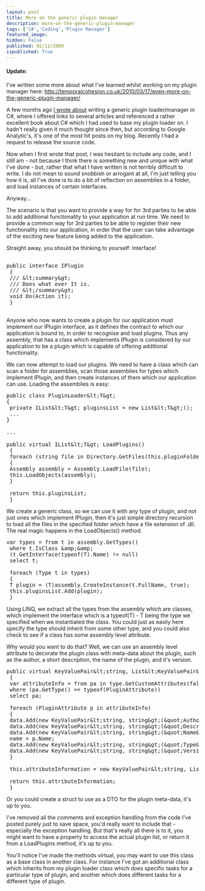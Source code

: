 ```yaml
---
layout: post
title: More on the generic plugin manager
description: more-on-the-generic-plugin-manager
tags: ['C#','Coding','Plugin Manager']
featured_image: 
hidden: False
published: 02/11/2009
ispublished: True
---
```

<h4>Update:</h4>
I've written some more about what I've learned whilst working on my plugin manager here: <a href="http://temporalcohesion.co.uk/2010/03/17/even-more-on-the-generic-plugin-manager/" target="_self">http://temporalcohesion.co.uk/2010/03/17/even-more-on-the-generic-plugin-manager/</a>

A few months ago <a title="Writing a generic plugin manager" href="http://temporalcohesion.co.uk/2009/05/25/writing-a-generic-plugin-manager-in-c/" target="_self">I wrote about</a> writing a generic plugin loader/manager in C#, where I offered links to several articles and referenced a rather excellent book about C# which I had used to base my plugin loader on. I hadn't really given it much thought since then, but according to Google Analytic's, it's one of the most hit posts on my blog. Recently I had a request to release the source code.

Now when I first wrote that post, I was hesitant to include any code, and I still am - not because I think there is something new and unique with what I've done - but, rather that what I have written is not terribly difficult to write. I do not mean to sound snobbish or arrogant at all, I'm just telling you how it is, all I've done is to do a bit of reflection on assemblies in a folder, and load instances of certain interfaces.

Anyway...

The scenario is that you want to provide a way for for 3rd parties to be able to add additional functionality to your application at run time. We need to provide a common way for 3rd parties to be able to register their new functionality into our application, in order that the user can take advantage of the exciting new feature being added to the application.

Straight away, you should be thinking to yourself: Interface!

<pre class="lang:csharp decode:1 " >

public interface IPlugin
 {
 /// &amp;lt;summary&amp;gt;
 /// Does what ever It is.
 /// &amp;lt;/summary&amp;gt;
 void Do(Action it);
 }

</pre>

Anyone who now wants to create a plugin for our application must implement our IPlugin interface, as it defines the contract to which our application is bound to, in order to recognise and load plugins. Thus any assembly, that has a class which implements IPlugin is considered by our application to be a plugin which is capable of offering additional functionality.

We can now attempt to load our plugins. We need to have a class which can scan a folder for assemblies, scan those assemblies for types which implement IPlugin, and then create instances of them which our application can use. Loading the assemblies is easy:

<pre class="lang:csharp decode:1 " >
public class PluginLoader&amp;lt;T&amp;gt;
{
 private IList&amp;lt;T&amp;gt; pluginsList = new List&amp;lt;T&amp;gt;();
 ...
}

...

public virtual IList&amp;lt;T&amp;gt; LoadPlugins()
 {
 foreach (string file in Directory.GetFiles(this.pluginFolderPath, &amp;quot;*.dll&amp;quot;, SearchOption.AllDirectories))
 {
 Assembly assembly = Assembly.LoadFile(file);
 this.LoadObjects(assembly);
 }

 return this.pluginsList;
 }
</pre>

We create a generic class, so we can use it with any type of plugin, and not just ones which implement IPlugin, then it's just simple directory recursion to load all the files in the specified folder which have a file extension of .dll. The real magic happens in the LoadObjects() method.

<pre class="lang:csharp decode:1 " >
var types = from t in assembly.GetTypes()
 where t.IsClass &amp;amp;&amp;amp;
 (t.GetInterface(typeof(T).Name) != null)
 select t;

 foreach (Type t in types)
 {
 T plugin = (T)assembly.CreateInstance(t.FullName, true);
 this.pluginsList.Add(plugin);
 }
</pre>

Using LINQ, we extract all the types from the assembly which are classes, which implement the interface which is a typeof(T) - T being the type we specified when we instantiated the class. You could just as easily here specify the type should inherit from some other type, and you could also check to see if a class has some assembly level attribute.

Why would you want to do that? Well, we can use an assembly level attribute to decorate the plugin class with meta-data about the plugin, such as the author, a short description, the name of the plugin, and it's version.

<pre class="lang:csharp decode:1 " >
public virtual KeyValuePair&amp;lt;string, List&amp;lt;KeyValuePair&amp;lt;string, string&amp;gt;&amp;gt;&amp;gt; GetPluginInformation(Type type)
 {
 var attributeInfo = from pa in type.GetCustomAttributes(false)
 where (pa.GetType() == typeof(PluginAttribute))
 select pa;

 foreach (PluginAttribute p in attributeInfo)
 {
 data.Add(new KeyValuePair&amp;lt;string, string&amp;gt;(&amp;quot;Author&amp;quot;, p.Author));
 data.Add(new KeyValuePair&amp;lt;string, string&amp;gt;(&amp;quot;Description&amp;quot;, p.Description));
 data.Add(new KeyValuePair&amp;lt;string, string&amp;gt;(&amp;quot;Name&amp;quot;, p.Name));
 name = p.Name;
 data.Add(new KeyValuePair&amp;lt;string, string&amp;gt;(&amp;quot;Type&amp;quot;, p.Type.ToString()));
 data.Add(new KeyValuePair&amp;lt;string, string&amp;gt;(&amp;quot;Version&amp;quot;, p.Version));
 }

 this.attributeInformation = new KeyValuePair&amp;lt;string, List&amp;lt;KeyValuePair&amp;lt;string, string&amp;gt;&amp;gt;&amp;gt;(name, data);

 return this.attributeInformation;
 }
</pre>

Or you could create a struct to use as a DTO for the plugin meta-data, it's up to you.

I've removed all the comments and exception handling from the code I've posted purely just to save space, you'd really want to include that - especially the exception handling. But that's really all there is to it, you might want to have a property to access the actual plugin list, or return it from a LoadPlugins method, it's up to you.

You'll notice I've made the methods virtual, you may want to use this class as a base class in another class. For instance I've got an additional class which inherits from my plugin loader class which does specific tasks for a particular type of plugin, and another which does different tasks for a different type of plugin.
